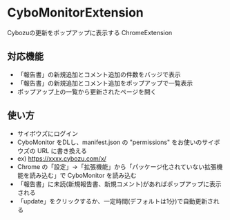 # CyboMonitorExtension

Cybozuの更新をポップアップに表示する ChromeExtension

## 対応機能
* 「報告書」の新規追加とコメント追加の件数をバッジで表示
* 「報告書」の新規追加とコメント追加をポップアップで一覧表示
* ポップアップ上の一覧から更新されたページを開く

## 使い方
* サイボウズにログイン
* CyboMonitor をDLし、manifest.json の "permissions" をお使いのサイボウズの URL に書き換える
 * ex) https://xxxx.cybozu.com/x/
* Chrome の「設定」->「拡張機能」から「パッケージ化されていない拡張機能を読み込む」で CyboMonitor を読み込む
* 「報告書」に未読(新規報告書、新規コメント)があればポップアップに表示される
* 「update」をクリックするか、一定時間(デフォルトは1分)で自動更新される
